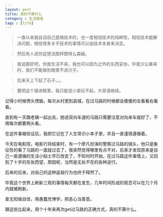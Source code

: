 ```yaml
---
layout: post
title: 真的不算什么
category : 生活随笔
tags : [life]
---
```


>一直以来我自诩自己是搞技术的，也一度相信技术的纯粹性，相信技术能解决问题，相信很多关乎技术的事情可以由技术本身来决定。

>然后有人说你这想法图样图特么森破。

>我说那好吧，你我生活不易，我也可以因为之外的东西妥协，毕竟沙尘暴来时，我们不能做到眼里不进沙子。

>后来天上下起了石子。。。

>要把这个揉进眼里，我只能说小弟玩不起，大哥请继续。

记得小时候愣头愣脑，每次从村里到县城，在过马路的时候都会傻傻的左看看右看看。

直到有一天跟老姨一起出去，她说双向车道的马路只需要注意对向来车就好了，不用每次都要两头看。

在这件事被验证后，我把它记在了人生常识小本子里，并且一直谨慎遵循着。

今天在电影院，电影行将结束时，有一个廖凡扮演的警察过马路的镜头，他只是象征性的看了马路的一面就过去了，我突然觉得哪里有点不对，后来才发现原来是自己一直遵循的生活小贴士早已改变了，不知何时开始，在过马路这件事情上，又回到了十岁的东张西望，原因呢，当然是无处不在的各种逆行。

后来的后来，对自己的这种返祖行为也终于释然了。

毕竟这个世界上刷新三观的事情每天都在发生，几年时间形成的观念可以在几个月内就被刷新。

拿无知做自信，用愚蠢充博学，把恶心当善意。

跟这些比起来，用个十年来再次get过马路的正确方式，真的不算什么。
